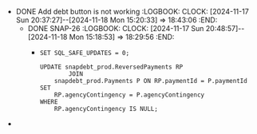 - DONE Add debt button is not working
  :LOGBOOK:
  CLOCK: [2024-11-17 Sun 20:37:27]--[2024-11-18 Mon 15:20:33] =>  18:43:06
  :END:
	- DONE SNAP-26
	  :LOGBOOK:
	  CLOCK: [2024-11-17 Sun 20:48:57]--[2024-11-18 Mon 15:18:53] =>  18:29:56
	  :END:
		- ```apl
		  SET SQL_SAFE_UPDATES = 0;
		  
		  UPDATE snapdebt_prod.ReversedPayments RP
		          JOIN
		      snapdebt_prod.Payments P ON RP.paymentId = P.paymentId 
		  SET 
		      RP.agencyContingency = P.agencyContingency
		  WHERE
		      RP.agencyContingency IS NULL;
		  ```
-